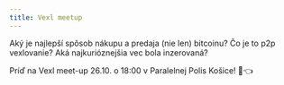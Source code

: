 ```yaml
---
title: Vexl meetup
---
```

Aký je najlepší spôsob nákupu a predaja (nie len) bitcoinu? Čo je to p2p vexlovanie? Aká najkurióznejšia vec bola inzerovaná?

Príď na Vexl meet-up 26.10. o 18:00 v Paralelnej Polis Košice! 📍👈